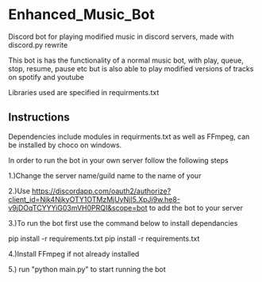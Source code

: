 
# Enhanced_Music_Bot
Discord bot for playing modified music in discord servers, made with discord.py rewrite

This bot is has the functionality of a normal music bot, with play, queue, stop, resume, pause etc but is also able to play modified versions of tracks on spotify and youtube 

Libraries used are specified in requirments.txt

## Instructions

Dependencies include modules in requirments.txt as well as FFmpeg, can be installed by choco on windows.

In order to run the bot in your own server follow the following steps

1.)Change the server name/guild name to the name of your 

2.)Use https://discordapp.com/oauth2/authorize?client_id=Njk4NjkyOTY1OTMzMjUyNjI5.XpJi9w.he8-v9jDOqTCYYYiG03mVH0PRQI&scope=bot to add the bot to your server

3.)To run the bot first use the command below to install dependancies
<p> pip install -r requirements.txt pip install -r requirements.txt<p>
  
4.)Install FFmpeg if not already installed

5.) run "python main.py" to start running the bot



